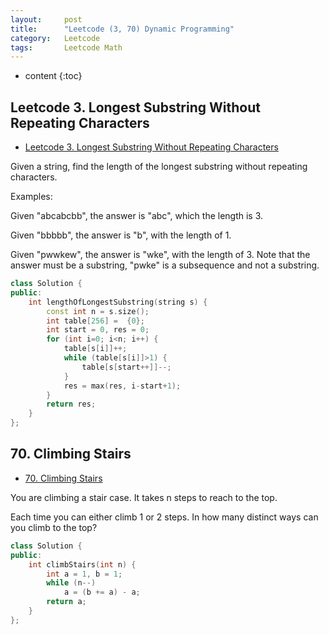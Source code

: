 ```yaml
---
layout:     post
title:      "Leetcode (3, 70) Dynamic Programming"
category:   Leetcode 
tags:		Leetcode Math
---
```


* content
{:toc}

## Leetcode 3. Longest Substring Without Repeating Characters

* [Leetcode 3. Longest Substring Without Repeating Characters](https://leetcode.com/problems/longest-substring-without-repeating-characters/)

Given a string, find the length of the longest substring without repeating characters.

Examples:

Given "abcabcbb", the answer is "abc", which the length is 3.

Given "bbbbb", the answer is "b", with the length of 1.

Given "pwwkew", the answer is "wke", with the length of 3. Note that the answer must be a substring, "pwke" is a subsequence and not a substring.

```cpp
class Solution {
public:
    int lengthOfLongestSubstring(string s) {
        const int n = s.size();
        int table[256] =  {0};
        int start = 0, res = 0;
        for (int i=0; i<n; i++) {
            table[s[i]]++;
            while (table[s[i]]>1) {
                table[s[start++]]--;   
            }
            res = max(res, i-start+1);    
        }
        return res;
    }
};
```

## 70. Climbing Stairs

* [70. Climbing Stairs](https://leetcode.com/problems/climbing-stairs/)

You are climbing a stair case. It takes n steps to reach to the top.

Each time you can either climb 1 or 2 steps. In how many distinct ways can you climb to the top?

```cpp
class Solution {
public:
    int climbStairs(int n) {
        int a = 1, b = 1;
        while (n--) 
            a = (b += a) - a;
        return a;
    }
};
```
